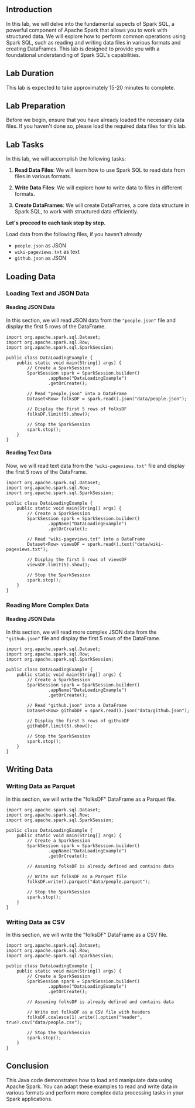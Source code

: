 ## Introduction

In this lab, we will delve into the fundamental aspects of Spark SQL, a powerful component of Apache Spark that allows you to work with structured data. We will explore how to perform common operations using Spark SQL, such as reading and writing data files in various formats and creating DataFrames. This lab is designed to provide you with a foundational understanding of Spark SQL's capabilities.

## Lab Duration

This lab is expected to take approximately 15-20 minutes to complete.

## Lab Preparation

Before we begin, ensure that you have already loaded the necessary data files. If you haven't done so, please load the required data files for this lab.

## Lab Tasks

In this lab, we will accomplish the following tasks:

1.  **Read Data Files**: We will learn how to use Spark SQL to read data from files in various formats.
    
2.  **Write Data Files**: We will explore how to write data to files in different formats.
    
3.  **Create DataFrames**: We will create DataFrames, a core data structure in Spark SQL, to work with structured data efficiently.
    
**Let's proceed to each task step by step.**

Load data from the following files, if you haven't already

 - `people.json` as JSON
 - `wiki-pageviews.txt` as text
 - `github.json` as JSON

## Loading Data

### Loading Text and JSON Data

#### Reading JSON Data

In this section, we will read JSON data from the `"people.json"` file and display the first 5 rows of the DataFrame.

```
import org.apache.spark.sql.Dataset;
import org.apache.spark.sql.Row;
import org.apache.spark.sql.SparkSession;

public class DataLoadingExample {
    public static void main(String[] args) {
        // Create a SparkSession
        SparkSession spark = SparkSession.builder()
                .appName("DataLoadingExample")
                .getOrCreate();

        // Read "people.json" into a DataFrame
        Dataset<Row> folksDF = spark.read().json("data/people.json");

        // Display the first 5 rows of folksDF
        folksDF.limit(5).show();

        // Stop the SparkSession
        spark.stop();
    }
}
```

#### Reading Text Data

Now, we will read text data from the `"wiki-pageviews.txt"` file and display the first 5 rows of the DataFrame.

```
import org.apache.spark.sql.Dataset;
import org.apache.spark.sql.Row;
import org.apache.spark.sql.SparkSession;

public class DataLoadingExample {
    public static void main(String[] args) {
        // Create a SparkSession
        SparkSession spark = SparkSession.builder()
                .appName("DataLoadingExample")
                .getOrCreate();

        // Read "wiki-pageviews.txt" into a DataFrame
        Dataset<Row> viewsDF = spark.read().text("data/wiki-pageviews.txt");

        // Display the first 5 rows of viewsDF
        viewsDF.limit(5).show();

        // Stop the SparkSession
        spark.stop();
    }
}
```

### Reading More Complex Data

#### Reading JSON Data

In this section, we will read more complex JSON data from the `"github.json"` file and display the first 5 rows of the DataFrame.

```
import org.apache.spark.sql.Dataset;
import org.apache.spark.sql.Row;
import org.apache.spark.sql.SparkSession;

public class DataLoadingExample {
    public static void main(String[] args) {
        // Create a SparkSession
        SparkSession spark = SparkSession.builder()
                .appName("DataLoadingExample")
                .getOrCreate();

        // Read "github.json" into a DataFrame
        Dataset<Row> githubDF = spark.read().json("data/github.json");

        // Display the first 5 rows of githubDF
        githubDF.limit(5).show();

        // Stop the SparkSession
        spark.stop();
    }
}
```

## Writing Data

### Writing Data as Parquet

In this section, we will write the "folksDF" DataFrame as a Parquet file.

```
import org.apache.spark.sql.Dataset;
import org.apache.spark.sql.Row;
import org.apache.spark.sql.SparkSession;

public class DataLoadingExample {
    public static void main(String[] args) {
        // Create a SparkSession
        SparkSession spark = SparkSession.builder()
                .appName("DataLoadingExample")
                .getOrCreate();

        // Assuming folksDF is already defined and contains data

        // Write out folksDF as a Parquet file
        folksDF.write().parquet("data/people.parquet");

        // Stop the SparkSession
        spark.stop();
    }
}
```

### Writing Data as CSV

In this section, we will write the "folksDF" DataFrame as a CSV file.

```
import org.apache.spark.sql.Dataset;
import org.apache.spark.sql.Row;
import org.apache.spark.sql.SparkSession;

public class DataLoadingExample {
    public static void main(String[] args) {
        // Create a SparkSession
        SparkSession spark = SparkSession.builder()
                .appName("DataLoadingExample")
                .getOrCreate();

        // Assuming folksDF is already defined and contains data

        // Write out folksDF as a CSV file with headers
        folksDF.coalesce(1).write().option("header", true).csv("data/people.csv");

        // Stop the SparkSession
        spark.stop();
    }
}
```

## Conclusion

This Java code demonstrates how to load and manipulate data using Apache Spark. You can adapt these examples to read and write data in various formats and perform more complex data processing tasks in your Spark applications.